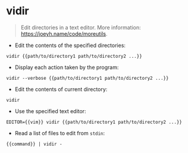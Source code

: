 # vidir

> Edit directories in a text editor.
> More information: <https://joeyh.name/code/moreutils>.

- Edit the contents of the specified directories:

`vidir {{path/to/directory1 path/to/directory2 ...}}`

- Display each action taken by the program:

`vidir --verbose {{path/to/directory1 path/to/directory2 ...}}`

- Edit the contents of current directory:

`vidir`

- Use the specified text editor:

`EDITOR={{vim}} vidir {{path/to/directory1 path/to/directory2 ...}}`

- Read a list of files to edit from `stdin`:

`{{command}} | vidir -`
